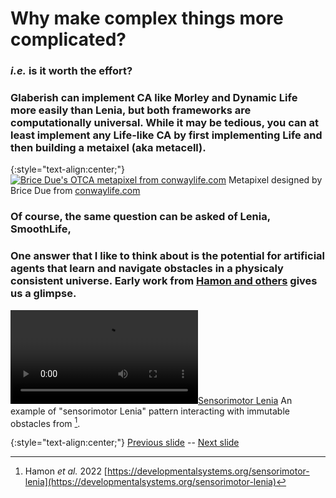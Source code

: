 # Why make complex things more complicated?

### _i.e._ is it worth the effort? 

### Glaberish can implement CA like Morley and Dynamic Life more easily than Lenia, but both frameworks are computationally universal. While it may be tedious, you can at least implement any Life-like CA by first implementing Life and then building a metaixel (aka metacell).

{:style="text-align:center;"}
[![Brice Due's OTCA metapixel from conwaylife.com](https://web.archive.org/web/20220228132429/https://conwaylife.com/w/images/3/3a/Otcametapixel.png)](https://conwaylife.com/wiki/OTCA_metapixel)
Metapixel designed by Brice Due from [conwaylife.com](https://conwaylife.com/wiki/OTCA_metapixel)

### Of course, the same question can be asked of Lenia, SmoothLife, 

### One answer that I like to think about is the potential for artificial agents that learn and navigate obstacles in a physicaly consistent universe. Early work from [Hamon and others](https://developmentalsystems.org/sensorimotor-lenia) gives us a glimpse. 

[![Sensorimotor Lenia](https://web.archive.org/web/20220611163325/https://developmentalsystems.org/sensorimotor-lenia/public/resultObstacle.mp4)](https://developmentalsystems.org/sensorimotor-lenia/public/resultObstacle.mp4)
An example of "sensorimotor Lenia" pattern interacting with immutable obstacles from [^Ha2021]. 

{:style="text-align:center;"}
[Previous slide](https://rivesunder.github.io/yuca/g_slide_001) -- [Next slide](https://rivesunder.github.io/yuca/g_slide_003)

[^Ha2021]: Hamon _et al._ 2022 [https://developmentalsystems.org/sensorimotor-lenia](https://developmentalsystems.org/sensorimotor-lenia)
